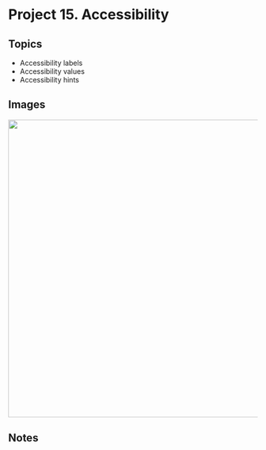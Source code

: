 
# Project 15. Accessibility

## Topics

- Accessibility labels
- Accessibility values
- Accessibility hints

## Images

<p align="center"><img src="img/run-example.gif" height="600px"></p>

## Notes